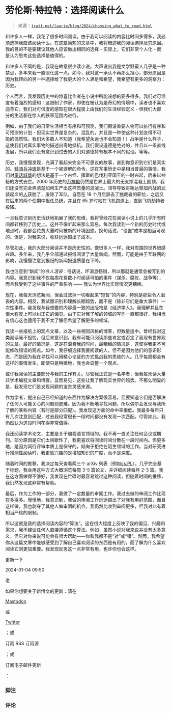 <!--yml

分类：未分类

日期：2024-05-27 14:33:53

-->

# 劳伦斯·特拉特：选择阅读什么

> 来源：[`tratt.net/laurie/blog/2024/choosing_what_to_read.html`](https://tratt.net/laurie/blog/2024/choosing_what_to_read.html)

和许多人一样，我花了很多时间阅读。由于我可以阅读的内容比时间多得多，我必须选择我应该阅读什么。在这篇简短的文章中，我将概述我的阅读选择及其原因。我的目的不是要建议其他人应该做出相同的选择 - 实际上，它们非常个人化 - 而是认为思考这些选择是值得的。

和许多人不同的是，我现在故意很少读小说。大声说出我是文学野蛮人几乎是一种禁忌，多年来我一直淡化这一点。如今，我对这一承认不再那么担心，部分原因是因为我转向的另一种选择给了我更大的个人满足和希望，我希望有更多的洞察力：历史。

个人而言，我发现历史中的惊喜比作者在小说中所能设想的要多得多。我们对可信度有着强烈的感知：这限制了作家，即使在被认为是奇幻的情境中，读者也不喜欢违背它。我们对可信度的感知在很大程度上由我们的生活经验定义 - 但我们大部分的生活都在惊人的狭窄范围内进行。

例如，由于我们的日常生活相当有序和可预测，我们假设重要人物可以执行有序和可预测的计划 - 但现实世界是复杂的，混乱的，并且是一种使这种计划变得不可能的偶然性。我们大多数人不知道（我希望永远也不会知道！）战争是什么样子，这使我们对真实事物的描述出奇地抵抗。我们假设道德是绝对的，并且以一条直线发展，所以我们没有意识到过去的人们对道德持有根本不同的假设。等等。

历史，我慢慢发现，充满了看起来完全不可思议的故事，直到你意识到它们是真实的。[轻骑兵冲锋](https://en.wikipedia.org/wiki/Charge_of_the_Light_Brigade)是基于一个被误解的命令，这在军事历史中是相当普遍的事情。我们对[童话城堡](https://en.wikipedia.org/wiki/Neuschwanstein_Castle)的想法是基于一个古怪、挥霍的巴伐利亚国王的一时兴起，后来以神秘的方式去世。2000 年历史的[万神殿](https://en.wikipedia.org/wiki/Pantheon,_Rome)仍然是世界上最大的无支撑混凝土圆顶，我们还没有完全弄清楚如何生产出这样质量的混凝土。领导导致哥斯达黎加内战的武装起义的[人](https://en.wikipedia.org/wiki/Jos%C3%A9_Figueres_Ferrer)获胜了，废除了军队，自愿在 18 个月后辞去了独裁者的职位，之后又在后来的两个任期中担任总统，并且在 65 岁时站在飞机跑道上，直到飞机劫持者投降。

一旦我意识到历史活跃地拓展了我的思维，我将曾经花在阅读小说上的几乎所有时间都转移到了历史上。这并不像听起来那么容易。每次我读到一个新的历史时代或地点时，我都会花费大量时间被新的环境困惑。换句话说，“设置”成本是相当可观的。但是，对我来说，收获远远超出了成本。

尽管如此，我的大部分阅读并不是历史性的。像很多人一样，我对周围的世界很感兴趣。多年来，我几乎全部通过报纸阅读了大量新闻。然而，可能是由于互联网的影响，我慢慢注意到报纸的新闻报道质量在下降。

我也注意到“新闻”的*令人沮丧*：俗话说，坏消息畅销，所以那就是通常会被写到的内容。我意识到我不仅每周花费数小时阅读可怕的事件（谋杀、腐败、战争等），而且我受到了这些事件的严重影响 —— 我认为世界比实际情况更糟糕。

现在，我每天浏览新闻，但会过滤掉一切看起来“短暂”的内容，特别是那些令人沮丧的内容。相反，我试图识别和理解长期趋势，而不是（除非它们是重大事件）一次性事件。我发现与我想要的内容最一致的出版物是《经济学人》。我理解并且在很大程度上可以纠正它的偏见。由于它对我了解的领域的写作一直都很好，我相当有信心这也适用于我不太了解但希望了解更多的领域。

我读一些报纸上的观点文章，以及一些相同风格的博客，但数量适中。曾经我对这类阅读毫不担忧，但后来意识到，我有可能只阅读那些肯定或否定了我现有世界观的文章。最好的情况是，这是在浪费我的时间，最糟糕的情况是，这使得我更不可能修改错误的观点。如今，我仔细选择我要阅读的人，但不是因为他们的意识形态，而是因为我在寻找可以用精心论证的方式挑战我的思维的人。几乎每周都会有这样的事情发生，即使只是稍微地，我也会调整一个观点。

或许我阅读的主要部分与我的工作有关。尽管我正式是一名学者，但我每天读大量非学术编程文章和博客。显而易见，这些让我了解现实世界的趋势。不那么明显的是，我发现它们是发现问题的宝贵灵感来源。

作为学者，提出自己已经知道的东西作为解决方案很容易，但要知道它们是否解决了任何人可能关心的问题则更难。因为我不断地寻找问题，所以偶尔会发现与我所了解的某些内容（有时是部分匹配）。我发现这方面的命中率很低。我最多每年只有几次注意到匹配，过去我经常很长一段时间都没有发现一次匹配。尽管如此，我仍然认为这段时间花得非常值得。

我还阅读学术论文，主要是关于编程语言领域的。我不再一直关注任何会议或期刊。部分原因是它们太间歇性了，我更喜欢将阅读时间分散在一段时间内。但更多地，是因为同行评审本质上是保守的，倾向于拒绝在陌生领域的工作。当对研究进行推测性阅读时，我更感兴趣的是增加知识的广度，而不是深度。

随着时间的推移，我决定每天查看两三个 arXiv 列表（例如[cs.PL](https://arxiv.org/list/cs.PL/recent)）。几乎完全基于标题，我会用这种方式大概浏览每周 3-5 篇论文，并详细阅读每月 2-3 篇。我在这方面做得不够好，我发现在忙碌时最容易跳过这种阅读，但随着时间的推移，我仍然发现这非常有帮助。

最后，作为工作的一部分，我做了一定数量的审阅工作。我过去做的审阅工作比现在多得多。慢慢地，我意识到，我做的审阅工作远远超出了对我有用的范围，而且这样做，我也剥夺了其他人做审阅的机会。我仍然比收到审阅更多，但我对此有着相当严格的限制。

所以这就是我的选择阅读内容的“算法”。这在很大程度上反映了我的偏见、兴趣和需求，我不建议任何人直接遵循这个算法。例如，虽然小说对我来说并没有太多意义，但它对你来说可能会有很大帮助——你和我都不是“对”或“错”。然而，我希望你从这篇文章中能够感受到了解自己喜欢阅读的东西是有用的，而了解为什么喜欢阅读它则更加重要。我发现反思这一点非常有用，也许你也会这样。

更新一下

2024-01-04 09:50

老

如果你想要关于新博文的更新：请在

[Mastodon](https://mastodon.social/@ltratt)

或

[Twitter](https://twitter.com/laurencetratt)

；或

订阅 RSS 订阅源

；或

订阅电子邮件更新

：

### 脚注

### 评论
